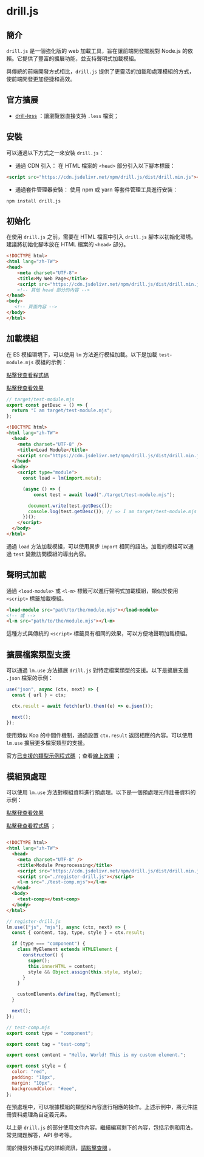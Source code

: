 # drill.js

## 簡介

`drill.js` 是一個強化版的 web 加載工具，旨在讓前端開發擺脫對 Node.js 的依賴。它提供了豐富的擴展功能，並支持聲明式加載模組。

與傳統的前端開發方式相比，`drill.js` 提供了更靈活的加載和處理模組的方式，使前端開發更加便捷和高效。

## 官方擴展 

- [drill-less](https://github.com/kirakiray/drill.js/tree/main/libs/less) ：讓瀏覽器直接支持 `.less` 檔案；

## 安裝

可以通過以下方式之一來安裝 `drill.js`： 
- 通過 CDN 引入：
在 HTML 檔案的 `<head>` 部分引入以下腳本標籤：

```html
<script src="https://cdn.jsdelivr.net/npm/drill.js/dist/drill.min.js"></script>
```


- 通過套件管理器安裝：
使用 npm 或 yarn 等套件管理工具進行安裝：

```shell
npm install drill.js
```


## 初始化

在使用 `drill.js` 之前，需要在 HTML 檔案中引入 `drill.js` 腳本以初始化環境。建議將初始化腳本放在 HTML 檔案的 `<head>` 部分。

```html
<!DOCTYPE html>
<html lang="zh-TW">
<head>
    <meta charset="UTF-8">
    <title>My Web Page</title>
    <script src="https://cdn.jsdelivr.net/npm/drill.js/dist/drill.min.js"></script>
    <!-- 其他 head 部分的內容 -->
</head>
<body>
   <!-- 頁面內容 -->
</body>
</html>
```


## 加載模組

在 ES 模組環境下，可以使用 `lm` 方法進行模組加載。以下是加載 `test-module.mjs` 模組的示例：

[點擊我查看程式碼](https://github1s.com/kirakiray/drill.js/blob/main/examples/load-module/index.html) 

[點擊我查看效果](https://kirakiray.github.io/drill.js/examples/load-module/) 

```javascript
// target/test-module.mjs
export const getDesc = () => {
  return "I am target/test-module.mjs";
};
```



```html
<!DOCTYPE html>
<html lang="zh-TW">
  <head>
    <meta charset="UTF-8" />
    <title>Load Module</title>
    <script src="https://cdn.jsdelivr.net/npm/drill.js/dist/drill.min.js"></script>
  </head>
  <body>
    <script type="module">
      const load = lm(import.meta);

      (async () => {
          const test = await load("./target/test-module.mjs");

        document.write(test.getDesc());
        console.log(test.getDesc()); // => I am target/test-module.mjs
      })();
    </script>
  </body>
</html>
```



通過 `load` 方法加載模組，可以使用異步 `import` 相同的語法。加載的模組可以通過 `test` 變數訪問模組的導出內容。
## 聲明式加載

通過 `<load-module>` 或 `<l-m>` 標籤可以進行聲明式加載模組，類似於使用 `<script>` 標籤加載模組。

```html
<load-module src="path/to/the/module.mjs"></load-module>
<!-- 或 -->
<l-m src="path/to/the/module.mjs"></l-m>
```



這種方式與傳統的 `<script>` 標籤具有相同的效果，可以方便地聲明加載模組。
## 擴展檔案類型支援

可以通過 `lm.use` 方法擴展 `drill.js` 對特定檔案類型的支援。以下是擴展支援 `.json` 檔案的示例：

```javascript
use("json", async (ctx, next) => {
  const { url } = ctx;

  ctx.result = await fetch(url).then((e) => e.json());

  next();
});
```



使用類似 Koa 的中間件機制，通過設置 `ctx.result` 返回相應的內容。可以使用 `lm.use` 擴展更多檔案類型的支援。

官方[已支援的類型示例程式碼](https://github1s.com/kirakiray/drill.js/blob/main/examples/load-more-type/index.html) ；查看[線上效果](https://kirakiray.github.io/drill.js/examples/load-more-type/) ；
## 模組預處理

可以使用 `lm.use` 方法對模組資料進行預處理。以下是一個預處理元件註冊資料的示例：

[點擊我查看效果](https://kirakiray.github.io/drill.js/examples/lm-use/) 

[點擊我查看程式碼](https://github1s.com/kirakiray/drill.js/blob/main/examples/lm-use/index.html) ；

```html

<!DOCTYPE html>
<html lang="zh-TW">
  <head>
    <meta charset="UTF-8" />
    <title>Module Preprocessing</title>
    <script src="https://cdn.jsdelivr.net/npm/drill.js/dist/drill.min.js"></script>
    <script src="./register-drill.js"></script>
    <l-m src="./test-comp.mjs"></l-m>
  </head>
  <body>
    <test-comp></test-comp>
  </body>
</html>
```



```javascript
// register-drill.js
lm.use(["js", "mjs"], async (ctx, next) => {
  const { content, tag, type, style } = ctx.result;

  if (type === "component") {
    class MyElement extends HTMLElement {
      constructor() {
        super();
        this.innerHTML = content;
        style && Object.assign(this.style, style);
      }
    }

    customElements.define(tag, MyElement);
  }

  next();
});
```



```javascript
// test-comp.mjs
export const type = "component";

export const tag = "test-comp";

export const content = "Hello, World! This is my custom element.";

export const style = {
  color: "red",
  padding: "10px",
  margin: "10px",
  backgroundColor: "#eee",
};
```

在預處理中，可以根據模組的類型和內容進行相應的操作。上述示例中，將元件註冊資料處理為自定義元素。

以上是 `drill.js` 的部分使用文件內容。繼續編寫剩下的內容，包括示例和用法，常見問題解答，API 參考等。

關於開發外掛程式的詳細資訊，[請點擊查閱](https://chat.openai.com/c/plug-ins.md) 。